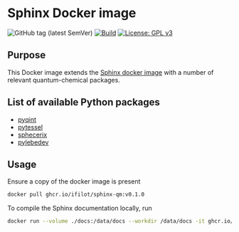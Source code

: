 # Sphinx Docker image

![GitHub tag (latest SemVer)](https://img.shields.io/github/v/tag/ifilot/docker-sphinx-qm?label=version)
[![Build](https://github.com/ifilot/docker-sphinx-qm/actions/workflows/deploy.yml/badge.svg)](https://github.com/ifilot/docker-sphinx-qm/actions/workflows/deploy.yml)
[![License: GPL v3](https://img.shields.io/badge/License-GPLv3-blue.svg)](https://www.gnu.org/licenses/gpl-3.0)

## Purpose

This Docker image extends the [Sphinx docker image](https://github.com/ifilot/docker-sphinx) with a number of relevant
quantum-chemical packages.

## List of available Python packages

* [pyqint](https://pypi.org/project/pyqint/)
* [pytessel](https://pypi.org/project/pytessel/)
* [sphecerix](https://pypi.org/project/sphecerix/)
* [pylebedev](https://pypi.org/project/pylebedev/)

## Usage

Ensure a copy of the docker image is present

```bash
docker pull ghcr.io/ifilot/sphinx-qm:v0.1.0
```

To compile the Sphinx documentation locally, run

```bash
docker run --volume ./docs:/data/docs --workdir /data/docs -it ghcr.io/ifilot/sphinx-qm:v0.1.0 make html
```
